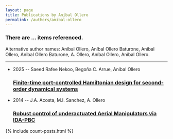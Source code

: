 ```yaml
---
layout: page
title: Publications by Anı́bal Ollero
permalink: /authors/anibal-ollero
---
```


<h3 id="number-posts">There are ... items referenced.</h3>
<p id='info-authors'>Alternative author names: Anı́bal Ollero, Aníbal Ollero Baturone, Anibal Ollero, Anibal Ollero Baturone, A. Ollero, Aníbal Ollero, Anı́bal Ollero.</p>
<hr />
<ul class="post-list">
<li><span class='post-meta'>2025 -- Saeed Rafee Nekoo, Begoña C. Arrue, Anibal Ollero</span><h3><a class='post-link' href="{{ site.baseurl }}/finite-time-port-controlled-hamiltonian-design-for-second-order-dynamical-systems">Finite-time port-controlled Hamiltonian design for second-order dynamical systems</a></h3></li>
<li><span class='post-meta'>2014 -- J.A. Acosta, M.I. Sanchez, A. Ollero</span><h3><a class='post-link' href="{{ site.baseurl }}/robust-control-of-underactuated-aerial-manipulators-via-ida-pbc">Robust control of underactuated Aerial Manipulators via IDA-PBC</a></h3></li>

</ul>
{% include count-posts.html %}
